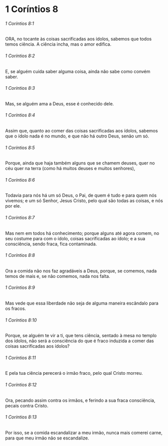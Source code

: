 # 1 Coríntios 8

###### 1 Coríntios 8:1

ORA, no tocante às coisas sacrificadas aos ídolos, sabemos que todos temos ciência. A ciência incha, mas o amor edifica.

###### 1 Coríntios 8:2

E, se alguém cuida saber alguma coisa, ainda não sabe como convém saber.

###### 1 Coríntios 8:3

Mas, se alguém ama a Deus, esse é conhecido dele.

###### 1 Coríntios 8:4

Assim que, quanto ao comer das coisas sacrificadas aos ídolos, sabemos que o ídolo nada é no mundo, e que não há outro Deus, senão um só.

###### 1 Coríntios 8:5

Porque, ainda que haja também alguns que se chamem deuses, quer no céu quer na terra (como há muitos deuses e muitos senhores),

###### 1 Coríntios 8:6

Todavia para nós há um só Deus, o Pai, de quem é tudo e para quem nós vivemos; e um só Senhor, Jesus Cristo, pelo qual são todas as coisas, e nós por ele.

###### 1 Coríntios 8:7

Mas nem em todos há conhecimento; porque alguns até agora comem, no seu costume para com o ídolo, coisas sacrificadas ao ídolo; e a sua consciência, sendo fraca, fica contaminada.

###### 1 Coríntios 8:8

Ora a comida não nos faz agradáveis a Deus, porque, se comemos, nada temos de mais e, se não comemos, nada nos falta.

###### 1 Coríntios 8:9

Mas vede que essa liberdade não seja de alguma maneira escândalo para os fracos.

###### 1 Coríntios 8:10

Porque, se alguém te vir a ti, que tens ciência, sentado à mesa no templo dos ídolos, não será a consciência do que é fraco induzida a comer das coisas sacrificadas aos ídolos?

###### 1 Coríntios 8:11

E pela tua ciência perecerá o irmão fraco, pelo qual Cristo morreu.

###### 1 Coríntios 8:12

Ora, pecando assim contra os irmãos, e ferindo a sua fraca consciência, pecais contra Cristo.

###### 1 Coríntios 8:13

Por isso, se a comida escandalizar a meu irmão, nunca mais comerei carne, para que meu irmão não se escandalize.

